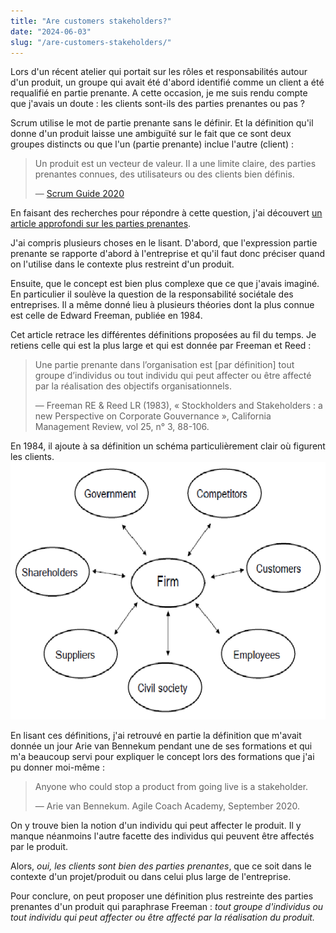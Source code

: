 ```yaml
---
title: "Are customers stakeholders?"
date: "2024-06-03"
slug: "/are-customers-stakeholders/"
---
```

Lors d'un récent atelier qui portait sur les rôles et responsabilités autour d'un produit, un groupe qui avait été d'abord identifié comme un client a été requalifié en partie prenante. A cette occasion, je me suis rendu compte que j'avais un doute : les clients sont-ils des parties prenantes ou pas ? <!-- end -->

Scrum utilise le mot de partie prenante sans le définir. Et la définition qu'il donne d'un produit laisse une ambiguïté sur le fait que ce sont deux groupes distincts ou que l'un (partie prenante) inclue l'autre (client) :

> Un produit est un vecteur de valeur. Il a une limite claire, des parties prenantes connues, des utilisateurs ou des clients bien définis.
> 
> — [Scrum Guide 2020](https://scrumguides.org/docs/scrumguide/v2020/2020-Scrum-Guide-French.pdf)

En faisant des recherches pour répondre à cette question, j'ai découvert [un article approfondi sur les parties prenantes](https://www.cairn.info/revue-des-sciences-de-gestion-2007-1-page-109.htm). 

J'ai compris plusieurs choses en le lisant.
D'abord, que l'expression partie prenante se rapporte d'abord à l'entreprise et qu'il faut donc préciser quand on l'utilise dans le contexte plus restreint d'un produit.

Ensuite, que le concept est bien plus complexe que ce que j'avais imaginé. En particulier il soulève la question de la responsabilité sociétale des entreprises. Il a même donné lieu à plusieurs théories dont la plus connue est celle de Edward Freeman, publiée en 1984.

Cet article retrace les différentes définitions proposées au fil du temps.
Je retiens celle qui est la plus large et qui est donnée par Freeman et Reed :

> Une partie prenante dans l’organisation est [par définition] tout groupe d’individus ou tout individu qui peut affecter ou être affecté par la réalisation des objectifs organisationnels.
> 
> — Freeman RE & Reed LR (1983), « Stockholders and Stakeholders : a new Perspective on Corporate Gouvernance », California Management Review, vol 25, n° 3, 88-106.

En 1984, il ajoute à sa définition un schéma particulièrement clair où figurent les clients.
![Modèle original de Freeman en 1984](../images/the-original-stakeholder-model-Freeman-1984.png)

En lisant ces définitions, j'ai retrouvé en partie la définition que m'avait donnée un jour Arie van Bennekum pendant une de ses formations et qui m'a beaucoup servi pour expliquer le concept lors des formations que j'ai pu donner moi-même :

> Anyone who could stop a product from going live is a stakeholder.
> 
> — Arie van Bennekum. Agile Coach Academy, September 2020.

On y trouve bien la notion d'un individu qui peut affecter le produit. Il y manque néanmoins l'autre facette des individus qui peuvent être affectés par le produit.

Alors, *oui, les clients sont bien des parties prenantes*, que ce soit dans le contexte d'un projet/produit ou dans celui plus large de l'entreprise.

Pour conclure, on peut proposer une définition plus restreinte des parties prenantes d'un produit qui paraphrase Freeman :
*tout groupe d'individus ou tout individu qui peut affecter ou être affecté par la réalisation du produit.*